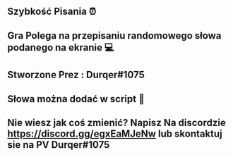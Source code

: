 ## Szybkość Pisania ⏰

## Gra Polega na przepisaniu randomowego słowa podanego na ekranie 💻

## Stworzone Prez  : Durqer#1075

## Słowa można dodać w script 🚥

## Nie wiesz jak coś zmienić? Napisz Na discordzie https://discord.gg/egxEaMJeNw lub skontaktuj sie na PV Durqer#1075
